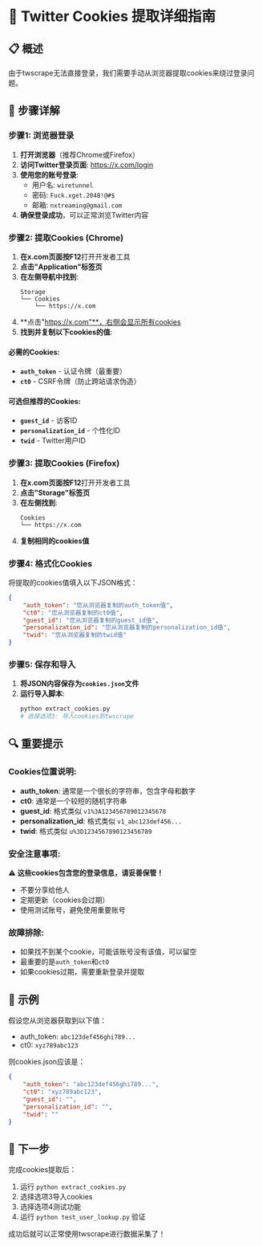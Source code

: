 # 🍪 Twitter Cookies 提取详细指南

## 📋 概述

由于twscrape无法直接登录，我们需要手动从浏览器提取cookies来绕过登录问题。

## 🚀 步骤详解

### 步骤1: 浏览器登录

1. **打开浏览器**（推荐Chrome或Firefox）
2. **访问Twitter登录页面**: https://x.com/login
3. **使用您的账号登录**:
   - 用户名: `wiretunnel`
   - 密码: `Fuck.xget.2048!@#$`
   - 邮箱: `nxtreaming@gmail.com`
4. **确保登录成功**，可以正常浏览Twitter内容

### 步骤2: 提取Cookies (Chrome)

1. **在x.com页面按F12**打开开发者工具
2. **点击"Application"标签页**
3. **在左侧导航中找到**:
   ```
   Storage
   └── Cookies
       └── https://x.com
   ```
4. **点击"https://x.com"**，右侧会显示所有cookies
5. **找到并复制以下cookies的值**:

#### 必需的Cookies:
- **`auth_token`** - 认证令牌（最重要）
- **`ct0`** - CSRF令牌（防止跨站请求伪造）

#### 可选但推荐的Cookies:
- **`guest_id`** - 访客ID
- **`personalization_id`** - 个性化ID  
- **`twid`** - Twitter用户ID

### 步骤3: 提取Cookies (Firefox)

1. **在x.com页面按F12**打开开发者工具
2. **点击"Storage"标签页**
3. **在左侧找到**:
   ```
   Cookies
   └── https://x.com
   ```
4. **复制相同的cookies值**

### 步骤4: 格式化Cookies

将提取的cookies值填入以下JSON格式：

```json
{
    "auth_token": "您从浏览器复制的auth_token值",
    "ct0": "您从浏览器复制的ct0值",
    "guest_id": "您从浏览器复制的guest_id值",
    "personalization_id": "您从浏览器复制的personalization_id值",
    "twid": "您从浏览器复制的twid值"
}
```

### 步骤5: 保存和导入

1. **将JSON内容保存为`cookies.json`文件**
2. **运行导入脚本**:
   ```bash
   python extract_cookies.py
   # 选择选项3: 导入cookies到twscrape
   ```

## 🔍 重要提示

### Cookies位置说明:
- **auth_token**: 通常是一个很长的字符串，包含字母和数字
- **ct0**: 通常是一个较短的随机字符串
- **guest_id**: 格式类似 `v1%3A123456789012345678`
- **personalization_id**: 格式类似 `v1_abc123def456...`
- **twid**: 格式类似 `u%3D1234567890123456789`

### 安全注意事项:
⚠️ **这些cookies包含您的登录信息，请妥善保管！**
- 不要分享给他人
- 定期更新（cookies会过期）
- 使用测试账号，避免使用重要账号

### 故障排除:
- 如果找不到某个cookie，可能该账号没有该值，可以留空
- 最重要的是`auth_token`和`ct0`
- 如果cookies过期，需要重新登录并提取

## 📝 示例

假设您从浏览器获取到以下值：
- auth_token: `abc123def456ghi789...`
- ct0: `xyz789abc123`

则cookies.json应该是：
```json
{
    "auth_token": "abc123def456ghi789...",
    "ct0": "xyz789abc123",
    "guest_id": "",
    "personalization_id": "",
    "twid": ""
}
```

## 🎯 下一步

完成cookies提取后：
1. 运行 `python extract_cookies.py`
2. 选择选项3导入cookies
3. 选择选项4测试功能
4. 运行 `python test_user_lookup.py` 验证

成功后就可以正常使用twscrape进行数据采集了！
